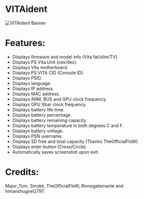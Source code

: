 # VITAident

![VITAident Banner](http://i.imgur.com/X8f2S3Q.png)

# Features:
- Displays firmware and model info (Vita fat/slim/TV).
- Displays PS Vita Unit (cex/dex).
- Displays Vita motherboard.
- Displays PS VITA CID (Console ID).
- Displays PSID.
- Displays language.
- Displays IP address.
- Displays MAC address.
- Displays ARM, BUS and GPU clock frequency.
- Displays GPU Xbar clock frequency.
- Displays battery life time.
- Displays battery percentage.
- Displays battery remaining capacity.
- Displays battery temperature in both degrees C and F.
- Displays battery voltage.
- Displays PSN username.
- Displays SD free and total capacity (Thanks TheOfficialFloW).
- Displays enter button (Cross/Circle).
- Automatically saves screenshot upon exit.


# Credits: 
Major_Tom, Smoke, TheOfficialFloW, Rinnegatamante and himanshugoel2797.
